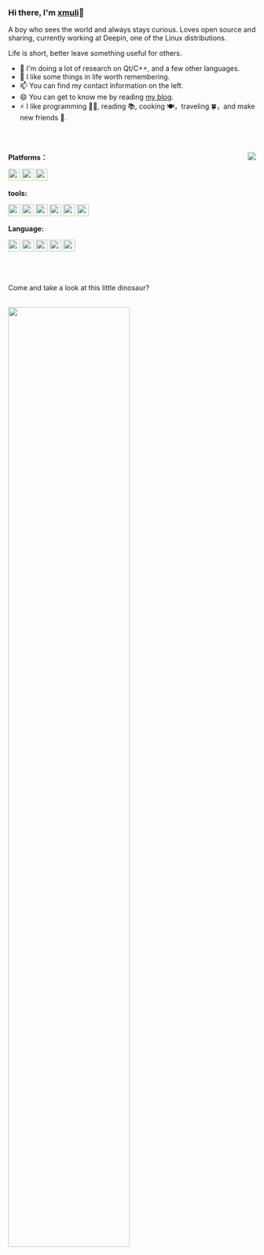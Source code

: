 ### Hi there, I'm [xmuli](https://xmuli.tech/)👋
A boy who sees the world and always stays curious. Loves open source and sharing, currently working at Deepin, one of the Linux distributions.  

Life is short, better leave something useful for others.



- 🔭 I'm doing a lot of research on Qt/C++, and a few other languages.
- 🌱 I like some things in life worth remembering.
- 📫 You can find my contact information on the left.
- 😄 You can get to know me by reading [my blog](https://xmuli.tech/).
- ⚡ I like programming 👨‍💻, reading 📚, cooking 🍽，traveling 🍀，and make new friends 🙈.

<br>

<br>

<a href="https://github.com/xmuli"><img align="right" src="https://github-readme-stats.vercel.app/api?username=xmuli&count_private=true&show_icons=true"/></a>

**Platforms：**

<code><img src="https://cdn.jsdelivr.net/gh/xmuli/xmuliPic@pic/2020/linux.svg" width="24"/></code> <code><img src="https://cdn.jsdelivr.net/gh/xmuli/xmuliPic@pic/2020/mac.svg" width="24"/></code> <code><img src="https://cdn.jsdelivr.net/gh/xmuli/xmuliPic@pic/2020/Windows.svg" width="24"/></code>

**tools:**

<code><img src="https://cdn.jsdelivr.net/gh/xmuli/xmuliPic@pic/2020/qtcreator.svg" width="24"/></code> <code><img src="https://cdn.jsdelivr.net/gh/xmuli/xmuliPic@pic/2020/vs.svg" width="24"/></code> <code><img src="https://cdn.jsdelivr.net/gh/xmuli/xmuliPic@pic/2020/vscode.svg" width="24"/></code> <code><img src="https://cdn.jsdelivr.net/gh/xmuli/xmuliPic@pic/2020/vim-gtk.svg" width="24"/></code> <code><img src="https://cdn.jsdelivr.net/gh/xmuli/xmuliPic@pic/2020/git.svg" width="24"/></code> <code><img src="https://cdn.jsdelivr.net/gh/xmuli/xmuliPic@pic/2020/gnu.svg" width="24"/></code>

**Language:**

<code><img src="https://cdn.jsdelivr.net/gh/xmuli/xmuliPic@pic/2020/c%20(3).svg" width="24"/></code> <code><img src="https://cdn.jsdelivr.net/gh/xmuli/xmuliPic@pic/2020/icons8-c++.svg" width="24"/></code> <code><img src="https://cdn.jsdelivr.net/gh/xmuli/xmuliPic@pic/2020/Sql%20Server.svg" width="24"/></code> <code><img src="https://cdn.jsdelivr.net/gh/xmuli/xmuliPic@pic/2020/rust.svg" width="24"/></code> <code><img src="https://cdn.jsdelivr.net/gh/xmuli/xmuliPic@pic/2020/HTML.svg" width="24"/></code>

<br>

<br>

Come and take a look at this little dinosaur?

<br>
<img align="left" src="https://cdn.jsdelivr.net/gh/xmuli/xmuliPic@pic/2020/dino.gif" width="70%"/>